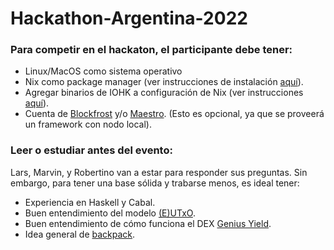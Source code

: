 # Hackathon-Argentina-2022

### Para competir en el hackaton, el participante debe tener:

- Linux/MacOS como sistema operativo
- Nix como package manager (ver instrucciones de instalación [aquí](https://nixos.org/download.html#nix-install-linux)).
- Agregar binarios de IOHK a configuración de Nix (ver instrucciones [aquí](https://github.com/input-output-hk/plutus-apps#iohk-binary-cache)).
- Cuenta de [Blockfrost](https://blockfrost.io/) y/o [Maestro](https://www.gomaestro.org/). (Esto es opcional, ya que se proveerá un framework con nodo local).

### Leer o estudiar antes del evento:

Lars, Marvin, y Robertino van a estar para responder sus preguntas. Sin embargo, para tener una base sólida y trabarse menos, es ideal tener:

- Experiencia en Haskell y Cabal.
- Buen entendimiento del modelo [(E)UTxO](https://www.youtube.com/watch?v=bfofA4MM0QE).
- Buen entendimiento de cómo funciona el DEX [Genius Yield](https://docs.geniusyield.co/genius-dex/genius-dex-v1).
- Idea general de [backpack](https://github.com/danidiaz/really-small-backpack-example).
